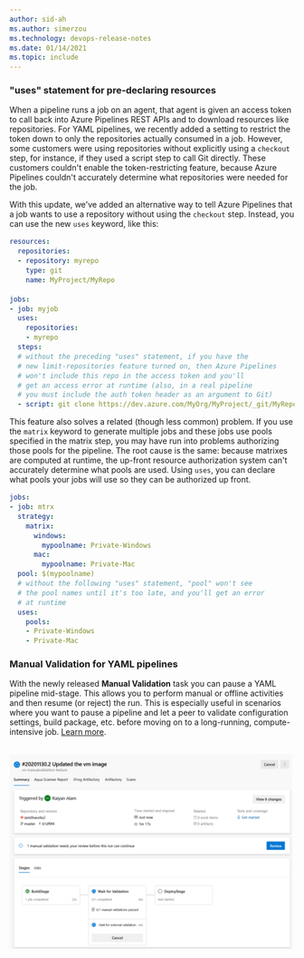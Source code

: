 ```yaml
---
author: sid-ah
ms.author: simerzou
ms.technology: devops-release-notes
ms.date: 01/14/2021
ms.topic: include
---
```


### "uses" statement for pre-declaring resources

When a pipeline runs a job on an agent, that agent is given an access token to call back into Azure Pipelines REST APIs and to download resources like repositories. For YAML pipelines, we recently added a setting to restrict the token down to only the repositories actually consumed in a job. However, some customers were using repositories without explicitly using a `checkout` step, for instance, if they used a script step to call Git directly. These customers couldn't enable the token-restricting feature, because Azure Pipelines couldn't accurately determine what repositories were needed for the job.

With this update, we've added an alternative way to tell Azure Pipelines that a job wants to use a repository without using the `checkout` step. Instead, you can use the new `uses` keyword, like this:

```yml
resources:
  repositories:
  - repository: myrepo
    type: git
    name: MyProject/MyRepo

jobs:
- job: myjob
  uses:
    repositories:
    - myrepo
  steps:
  # without the preceding "uses" statement, if you have the
  # new limit-repositories feature turned on, then Azure Pipelines
  # won't include this repo in the access token and you'll
  # get an access error at runtime (also, in a real pipeline
  # you must include the auth token header as an argument to Git)
  - script: git clone https://dev.azure.com/MyOrg/MyProject/_git/MyRepo
```

This feature also solves a related (though less common) problem. If you use the `matrix` keyword to generate multiple jobs and these jobs use pools specified in the matrix step, you may have run into problems authorizing those pools for the pipeline. The root cause is the same: because matrixes are computed at runtime, the up-front resource authorization system can't accurately determine what pools are used. Using `uses`, you can declare what pools your jobs will use so they can be authorized up front.

```yml
jobs:
- job: mtrx
  strategy:
    matrix:
      windows:
        mypoolname: Private-Windows
      mac:
        mypoolname: Private-Mac
  pool: $(mypoolname)
  # without the following "uses" statement, "pool" won't see
  # the pool names until it's too late, and you'll get an error
  # at runtime
  uses:
    pools:
    - Private-Windows
    - Private-Mac
```
### Manual Validation for YAML pipelines

With the newly released **Manual Validation** task you can pause a YAML pipeline mid-stage. This allows you to perform manual or offline activities and then resume (or reject) the run. This is especially useful in scenarios where you want to pause a pipeline and let a peer to validate configuration settings, build package, etc. before moving on to a long-running, compute-intensive job. <a href="https://aka.ms/manual-validation">Learn more</a>.  

<br><img src="../../media/181-pipelines-0-0.png" alt="manual validation" width="500">
